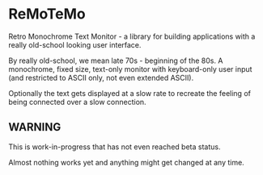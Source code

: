# ReMoTeMo
Retro Monochrome Text Monitor - a library for building applications with a
really old-school looking user interface.

By really old-school, we mean late 70s - beginning of the 80s. A monochrome, fixed size, 
text-only monitor with keyboard-only user input (and restricted to ASCII only, not even extended ASCII).

Optionally the text gets displayed at a slow rate to recreate the feeling of being connected over a slow connection.

## WARNING
This is work-in-progress that has not even reached beta status.

Almost nothing works yet and anything might
get changed at any time.
